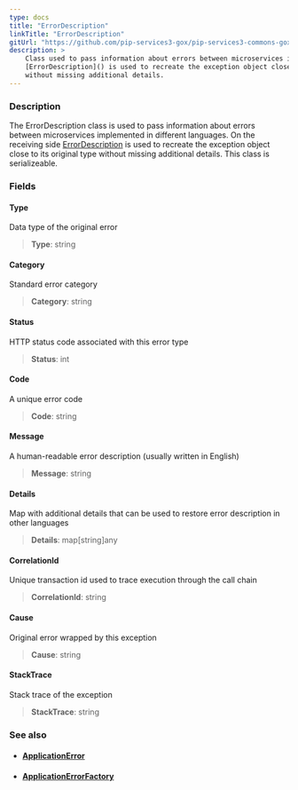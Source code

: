 ```yaml
---
type: docs
title: "ErrorDescription"
linkTitle: "ErrorDescription"
gitUrl: "https://github.com/pip-services3-gox/pip-services3-commons-gox"
description: >
    Class used to pass information about errors between microservices implemented in different languages. On the receiving side
    [ErrorDescription]() is used to recreate the exception object close to its original type
    without missing additional details.
---
```


### Description

The ErrorDescription class is used to pass information about errors between microservices implemented in different languages. On the receiving side [ErrorDescription]() is used to recreate the exception object close to its original type without missing additional details. This class is serializeable.

### Fields

<span class="hide-title-link">

#### Type
Data type of the original error 
> **Type**: string

#### Category
Standard error category 
> **Category**: string

#### Status
HTTP status code associated with this error type 
> **Status**: int

#### Code
A unique error code 
> **Code**: string

#### Message
A human-readable error description (usually written in English) 
> **Message**: string

#### Details
Map with additional details that can be used to restore error description in other languages 
> **Details**: map[string]any

#### CorrelationId
Unique transaction id used to trace execution through the call chain    
> **CorrelationId**: string

#### Cause
Original error wrapped by this exception  
> **Cause**: string

#### StackTrace
Stack trace of the exception  
> **StackTrace**: string

</span>


### See also
- #### [ApplicationError](../application_error)
- #### [ApplicationErrorFactory](../application_error_factory)
